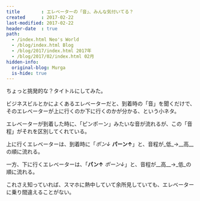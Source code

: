 ```yaml
---
title        : エレベーターの「音」、みんな気付いてる？
created      : 2017-02-22
last-modified: 2017-02-22
header-date  : true
path:
  - /index.html Neo's World
  - /blog/index.html Blog
  - /blog/2017/index.html 2017年
  - /blog/2017/02/index.html 02月
hidden-info:
  original-blog: Murga
  is-hide: true
---
```


ちょっと挑発的な？タイトルにしてみた。

ビジネスビルとかによくあるエレベーターだと、到着時の「音」を聞くだけで、そのエレベーターが上に行くのか下に行くのかが分かる、という小ネタ。

エレベーターが到着した時に、「ピンポーン」みたいな音が流れるが、この「音程」がそれを区別してくれている。

上に行くエレベーターは、到着時に「_ポン↓_ __パーン↑__」と、音程が_低_→__高__の順に流れる。

一方、下に行くエレベーターは、「__パン↑__ _ポーン↓_」と、音程が__高__→_低_の順に流れる。

これさえ知っていれば、スマホに熱中していて余所見していても、エレベーターに乗り間違えることがない。
